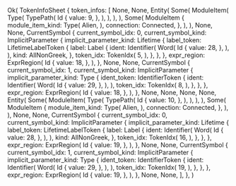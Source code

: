 Ok(
    TokenInfoSheet {
        token_infos: [
            None,
            None,
            Entity(
                Some(
                    ModuleItem(
                        Type(
                            TypePath(
                                Id {
                                    value: 9,
                                },
                            ),
                        ),
                    ),
                ),
                Some(
                    ModuleItem {
                        module_item_kind: Type(
                            Alien,
                        ),
                        connection: Connected,
                    },
                ),
            ),
            None,
            None,
            CurrentSymbol {
                current_symbol_idx: 0,
                current_symbol_kind: ImplicitParameter {
                    implicit_parameter_kind: Lifetime {
                        label_token: LifetimeLabelToken {
                            label: Label {
                                ident: Identifier(
                                    Word(
                                        Id {
                                            value: 28,
                                        },
                                    ),
                                ),
                                kind: AllNonGreek,
                            },
                            token_idx: TokenIdx(
                                5,
                            ),
                        },
                    },
                },
                expr_region: ExprRegion(
                    Id {
                        value: 18,
                    },
                ),
            },
            None,
            None,
            CurrentSymbol {
                current_symbol_idx: 1,
                current_symbol_kind: ImplicitParameter {
                    implicit_parameter_kind: Type {
                        ident_token: IdentifierToken {
                            ident: Identifier(
                                Word(
                                    Id {
                                        value: 29,
                                    },
                                ),
                            ),
                            token_idx: TokenIdx(
                                8,
                            ),
                        },
                    },
                },
                expr_region: ExprRegion(
                    Id {
                        value: 18,
                    },
                ),
            },
            None,
            None,
            None,
            None,
            Entity(
                Some(
                    ModuleItem(
                        Type(
                            TypePath(
                                Id {
                                    value: 10,
                                },
                            ),
                        ),
                    ),
                ),
                Some(
                    ModuleItem {
                        module_item_kind: Type(
                            Alien,
                        ),
                        connection: Connected,
                    },
                ),
            ),
            None,
            None,
            CurrentSymbol {
                current_symbol_idx: 0,
                current_symbol_kind: ImplicitParameter {
                    implicit_parameter_kind: Lifetime {
                        label_token: LifetimeLabelToken {
                            label: Label {
                                ident: Identifier(
                                    Word(
                                        Id {
                                            value: 28,
                                        },
                                    ),
                                ),
                                kind: AllNonGreek,
                            },
                            token_idx: TokenIdx(
                                16,
                            ),
                        },
                    },
                },
                expr_region: ExprRegion(
                    Id {
                        value: 19,
                    },
                ),
            },
            None,
            None,
            CurrentSymbol {
                current_symbol_idx: 1,
                current_symbol_kind: ImplicitParameter {
                    implicit_parameter_kind: Type {
                        ident_token: IdentifierToken {
                            ident: Identifier(
                                Word(
                                    Id {
                                        value: 29,
                                    },
                                ),
                            ),
                            token_idx: TokenIdx(
                                19,
                            ),
                        },
                    },
                },
                expr_region: ExprRegion(
                    Id {
                        value: 19,
                    },
                ),
            },
            None,
            None,
        ],
    },
)